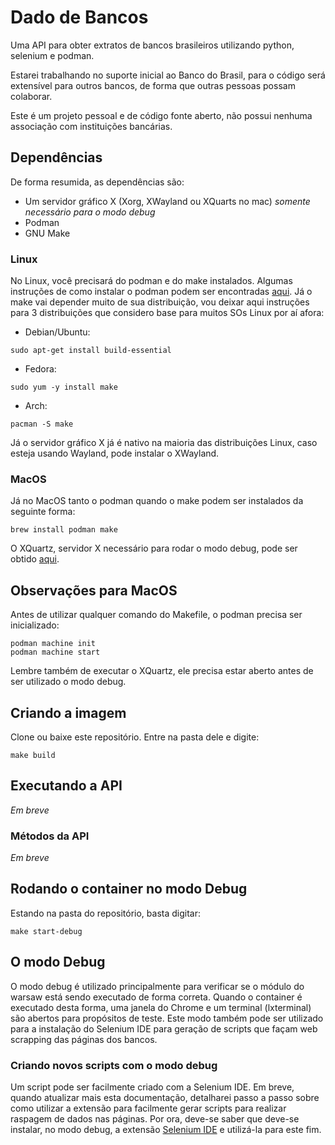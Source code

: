 # Dado de Bancos
Uma API para obter extratos de bancos brasileiros utilizando python, selenium e podman.

Estarei trabalhando no suporte inicial ao Banco do Brasil, para o código será extensível para outros bancos, de forma que outras pessoas possam colaborar.

Este é um projeto pessoal e de código fonte aberto, não possui nenhuma associação com instituições bancárias.

## Dependências

De forma resumida, as dependências são:

- Um servidor gráfico X (Xorg, XWayland ou XQuarts no mac) *somente necessário para o modo debug*
- Podman
- GNU Make

### Linux

No Linux, você precisará do podman e do make instalados. Algumas instruções de como instalar o podman podem ser encontradas [aqui](https://podman.io/getting-started/installation#installing-on-linux). Já o make vai depender muito de sua distribuição, vou deixar aqui instruções para 3 distribuições que considero base para muitos SOs Linux por aí afora:

- Debian/Ubuntu:
```
sudo apt-get install build-essential
```

- Fedora:
```
sudo yum -y install make
```

- Arch:
```
pacman -S make
```

Já o servidor gráfico X já é nativo na maioria das distribuições Linux, caso esteja usando Wayland, pode instalar o XWayland.

### MacOS

Já no MacOS tanto o podman quando o make podem ser instalados da seguinte forma:

```
brew install podman make 
```

O XQuartz, servidor X necessário para rodar o modo debug, pode ser obtido [aqui](https://www.xquartz.org). 

## Observações para MacOS

Antes de utilizar qualquer comando do Makefile, o podman precisa ser inicializado:

```
podman machine init
podman machine start
```

Lembre também de executar o XQuartz, ele precisa estar aberto antes de ser utilizado o modo debug.

## Criando a imagem

Clone ou baixe este repositório. Entre na pasta dele e digite:

```
make build
```

## Executando a API

*Em breve*

### Métodos da API

*Em breve*

## Rodando o container no modo Debug

Estando na pasta do repositório, basta digitar:

```
make start-debug
```

## O modo Debug

O modo debug é utilizado principalmente para verificar se o módulo do warsaw está sendo executado de forma correta. Quando o container é executado desta forma, uma janela do Chrome e um terminal (lxterminal) são abertos para propósitos de teste. Este modo também pode ser utilizado para a instalação do Selenium IDE para geração de scripts que façam web scrapping das páginas dos bancos.

### Criando novos scripts com o modo debug

Um script pode ser facilmente criado com a Selenium IDE. Em breve, quando atualizar mais esta documentação, detalharei passo a passo sobre como utilizar a extensão para facilmente gerar scripts para realizar raspagem de dados nas páginas. Por ora, deve-se saber que deve-se instalar, no modo debug, a extensão [Selenium IDE](https://chrome.google.com/webstore/detail/selenium-ide/mooikfkahbdckldjjndioackbalphokd) e utilizá-la para este fim.
